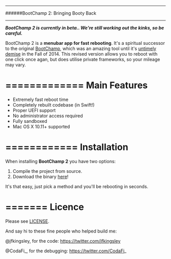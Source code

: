 ****************************************
######BootChamp 2: Bringing Booty Back
****************************************

***BootChamp 2 is currently in beta.. We're still working out the kinks, so be careful.***

BootChamp 2 is a **menubar app for fast rebooting**. 
It's a spiritual successor to the original [BootChamp](https://github.com/kainjow/BootChamp), which was an amazing tool until it's [untimely demise](http://kainjow.tumblr.com/post/128933657269/bootchamp-and-el-capitan) in the Fall of 2014. This revised version allows you to reboot with one click once agan, but does utilise private frameworks, so your mileage may vary.

=============
Main Features
=============

* Extremely fast reboot time
* Completely rebuilt codebase (in Swift!)
* Proper UEFI support
* No administrator access required
* Fully sandboxed
* Mac OS X 10.11+ supported


============
Installation
============


When installing **BootChamp 2** you have two options:

1. Compile the project from source.
2. Download the binary [here](builds/v1.zip)!

It's that easy, just pick a method and you'll be rebooting in seconds.


=======
Licence
=======

Please see [LICENSE](LICENSE).


And say hi to these fine people who helped build me:

@jfkingsley, for the code: https://twitter.com/jfkingsley

@CodaFi_, for the debugging: https://twitter.com/CodaFi_
